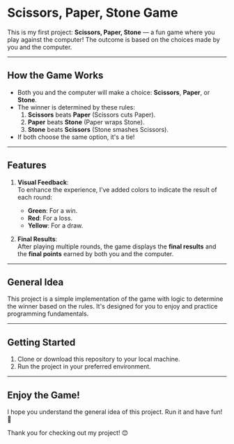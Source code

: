 # **Scissors, Paper, Stone Game**  

This is my first project: **Scissors, Paper, Stone** — a fun game where you play against the computer! The outcome is based on the choices made by you and the computer.

---

## **How the Game Works**  
- Both you and the computer will make a choice: **Scissors**, **Paper**, or **Stone**.  
- The winner is determined by these rules:  
  1. **Scissors** beats **Paper** (Scissors cuts Paper).  
  2. **Paper** beats **Stone** (Paper wraps Stone).  
  3. **Stone** beats **Scissors** (Stone smashes Scissors).  
- If both choose the same option, it's a tie!  

---

## **Features**  
1. **Visual Feedback**:  
   To enhance the experience, I’ve added colors to indicate the result of each round:  
   - **Green**: For a win.  
   - **Red**: For a loss.  
   - **Yellow**: For a draw.  

2. **Final Results**:  
   After playing multiple rounds, the game displays the **final results** and the **final points** earned by both you and the computer.

---

## **General Idea**  
This project is a simple implementation of the game with logic to determine the winner based on the rules. It's designed for you to enjoy and practice programming fundamentals.

---

## **Getting Started**  
1. Clone or download this repository to your local machine.  
2. Run the project in your preferred environment.  

---

## **Enjoy the Game!**  
I hope you understand the general idea of this project. Run it and have fun! 🎉  

Thank you for checking out my project! 😊  
